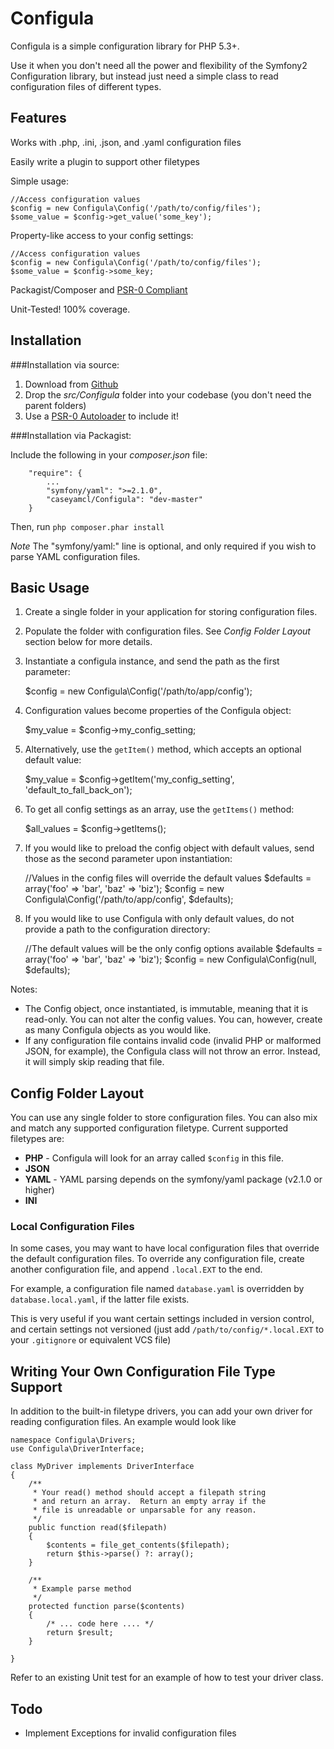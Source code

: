 Configula
=========

Configula is a simple configuration library for PHP 5.3+.  

Use it when you don't need all the power and flexibility of the 
Symfony2 Configuration library, but instead just need a simple class
to read configuration files of different types.

Features
--------
Works with .php, .ini, .json, and .yaml configuration files

Easily write a plugin to support other filetypes

Simple usage:

    //Access configuration values
    $config = new Configula\Config('/path/to/config/files');
    $some_value = $config->get_value('some_key');

Property-like access to your config settings:

    //Access configuration values
    $config = new Configula\Config('/path/to/config/files');
    $some_value = $config->some_key;

Packagist/Composer and [PSR-0 Compliant](https://github.com/php-fig/fig-standards/blob/master/accepted/PSR-0.md, "PSR-0 Standards Explanation")

Unit-Tested!  100% coverage.


Installation
------------

###Installation via source:

1. Download from [Github](http://github.com/caseyamcl/Configula, "Github Page for Configula")
2. Drop the _src/Configula_ folder into your codebase (you don't need the parent folders)
3. Use a [PSR-0 Autoloader](https://github.com/php-fig/fig-standards/blob/master/accepted/PSR-0.md, "PSR-0 Standards Explanation") to include it!

###Installation via Packagist:

Include the following in your _composer.json_ file:

        "require": {
            ...
            "symfony/yaml": ">=2.1.0",
            "caseyamcl/Configula": "dev-master"
        }

Then, run <code>php composer.phar install</code>

_Note_ The "symfony/yaml:" line is optional, and only required if you wish to parse YAML configuration files.

Basic Usage
-----------

1. Create a single folder in your application for storing configuration files.
2. Populate the folder with configuration files.  See _Config Folder Layout_ section below for more details.
3. Instantiate a configula instance, and send the path as the first parameter:

    $config = new Configula\Config('/path/to/app/config');

4. Configuration values become properties of the Configula object:

    $my_value = $config->my_config_setting;

5. Alternatively, use the <code>getItem()</code> method, which accepts an optional default value:

    $my_value = $config->getItem('my_config_setting', 'default_to_fall_back_on');

6. To get all config settings as an array, use the <code>getItems()</code> method:

    $all_values = $config->getItems();

7. If you would like to preload the config object with default values, send those as the second parameter upon instantiation:

    //Values in the config files will override the default values
    $defaults = array('foo' => 'bar', 'baz' => 'biz');
    $config = new Configula\Config('/path/to/app/config', $defaults);

8. If you would like to use Configula with only default values, do not provide a path to the configuration directory:

    //The default values will be the only config options available
    $defaults = array('foo' => 'bar', 'baz' => 'biz');
    $config = new Configula\Config(null, $defaults);

Notes:

* The Config object, once instantiated, is immutable, meaning that it is read-only.  You can not alter the config values.  You can, however, create as many Configula objects as you would like. 
* If any configuration file contains invalid code (invalid PHP or malformed JSON, for example), the Configula class will not throw an error.  Instead, it will simply skip reading that file.


Config Folder Layout
--------------------

You can use any single folder to store configuration files.  You can also mix and match any supported configuration filetype.  Current supported filetypes are:

* __PHP__ - Configula will look for an array called <code>$config</code> in this file.
* __JSON__
* __YAML__ - YAML parsing depends on the symfony/yaml package (v2.1.0 or higher)
* __INI__

### Local Configuration Files

In some cases, you may want to have local configuration files that override the default configuration files.  To override any configuration file, create another configuration file, and append <code>.local.EXT</code> to the end.

For example, a configuration file named <code>database.yaml</code> is overridden by <code>database.local.yaml</code>, if the latter file exists.

This is very useful if you want certain settings included in version control, and certain settings not versioned (just add <code>/path/to/config/*.local.EXT</code> to your <code>.gitignore</code> or equivalent VCS file)


Writing Your Own Configuration File Type Support
------------------------------------------------

In addition to the built-in filetype drivers, you can add your own driver for reading configuration files.  An example would look like

    namespace Configula\Drivers;
    use Configula\DriverInterface;

    class MyDriver implements DriverInterface
    {
        /**
         * Your read() method should accept a filepath string
         * and return an array.  Return an empty array if the
         * file is unreadable or unparsable for any reason.
         */
        public function read($filepath)
        {
            $contents = file_get_contents($filepath);
            return $this->parse() ?: array();
        }

        /**
         * Example parse method
         */
        protected function parse($contents)
        {
            /* ... code here .... */
            return $result;
        }

    }

Refer to an existing Unit test for an example of how to test your driver class.

Todo
----
* Implement Exceptions for invalid configuration files
